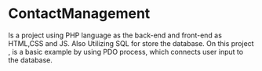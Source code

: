 # ContactManagement
Is a project using PHP language as the back-end and front-end as HTML,CSS and JS. Also Utilizing SQL for store the database. On this project , is a basic example by using PDO process, which connects user input to the database. 
